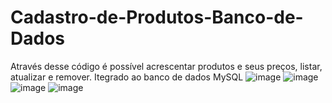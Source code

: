 # Cadastro-de-Produtos-Banco-de-Dados
Através desse código é possível acrescentar produtos e seus preços, listar, atualizar e remover. Itegrado ao banco de dados MySQL
![image](https://github.com/user-attachments/assets/7a03a8bc-e51e-491b-b41c-bb907c81d533)
![image](https://github.com/user-attachments/assets/673f8663-5c34-4c6c-a99d-ea78a1e0e071)
![image](https://github.com/user-attachments/assets/ba7ecce6-6233-49e8-bcb4-ca514f4d8756)
![image](https://github.com/user-attachments/assets/092989ce-ef59-40aa-9d23-4d07e30bc64e)
